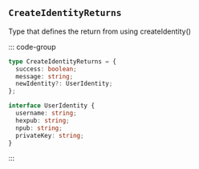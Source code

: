 ## `CreateIdentityReturns`

Type that defines the return from using createIdentity()

::: code-group

```ts [CreateIdentityReturns]
type CreateIdentityReturns = {
  success: boolean;
  message: string;
  newIdentity?: UserIdentity;
};
```

```ts [UserIdentity]
interface UserIdentity {
  username: string;
  hexpub: string;
  npub: string;
  privateKey: string;
}
```

:::
